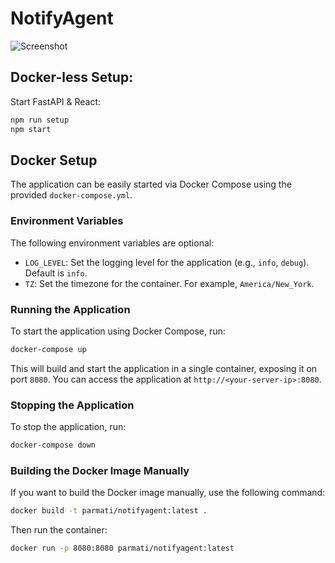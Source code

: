 # NotifyAgent

![Screenshot](https://i.imgur.com/IfyWMDQ.png)

## Docker-less Setup:

Start FastAPI & React:  
```bash
npm run setup
npm start
```

## Docker Setup

The application can be easily started via Docker Compose using the provided `docker-compose.yml`. 

### Environment Variables

The following environment variables are optional:

- `LOG_LEVEL`: Set the logging level for the application (e.g., `info`, `debug`). Default is `info`.
- `TZ`: Set the timezone for the container. For example, `America/New_York`.

### Running the Application

To start the application using Docker Compose, run:

```bash
docker-compose up
```

This will build and start the application in a single container, exposing it on port `8080`. You can access the application at `http://<your-server-ip>:8080`.

### Stopping the Application

To stop the application, run:

```bash
docker-compose down
```

### Building the Docker Image Manually

If you want to build the Docker image manually, use the following command:

```bash
docker build -t parmati/notifyagent:latest .
```

Then run the container:

```bash
docker run -p 8080:8080 parmati/notifyagent:latest
```